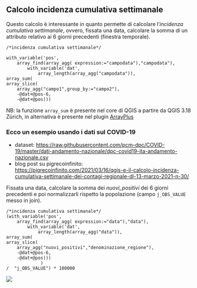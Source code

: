 ## Calcolo incidenza cumulativa settimanale

Questo calcolo è interessante in quanto permette di calcolare l’_incidenza cumulativa settimanale_, ovvero, fissata una data, calcolare la somma di un attributo relativo ai 6 giorni precedenti (finestra temporale).

```
/*incidenza cumulativa settimanale*/

with_variable('pos',
    array_find(array_agg( expression:="campodata"),"campodata"),
        with_variable('dat',
            array_length(array_agg("campodata")),
array_sum(
array_slice(
    array_agg("campo1",group_by:="campo2"),
    -@dat+@pos-6,
    -@dat+@pos)))
```

NB: la funzione `array_sum` è presente nel core di QGIS a partire da QGIS 3.18 Zürich, in alternativa è presente nel plugin [ArrayPlus](https://plugins.qgis.org/plugins/arrayplus/)

### Ecco un esempio usando i dati sul COVID-19

- dataset: <https://raw.githubusercontent.com/pcm-dpc/COVID-19/master/dati-andamento-nazionale/dpc-covid19-ita-andamento-nazionale.csv>
- blog post su pigrecoinfinito: <https://pigrecoinfinito.com/2021/03/16/qgis-e-il-calcolo-incidenza-cumulativa-settimanale-dei-contagi-regionale-dl-13-marzo-2021-n-30/>

Fissata una data, calcolare la somma dei _nuovi_positivi_ dei 6 giorni precedenti e poi normalizzarli rispetto la popolazione (campo `j_OBS_VALUE` messo in join).

```
/*incidenza cumulativa settimanale*/
(with_variable('pos',
    array_find(array_agg( expression:="data"),"data"),
        with_variable('dat',
            array_length(array_agg("data")),
array_sum(
array_slice(
    array_agg("nuovi_positivi","denominazione_regione"),
    -@dat+@pos-6,
    -@dat+@pos)))
             )
/  "j_OBS_VALUE") * 100000
```

![](https://pigrecoinfinito.files.wordpress.com/2021/03/image-33.png)